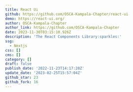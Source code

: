 ```yaml
---
title: React Ui
github: https://github.com/OSCA-Kampala-Chapter/react-ui
demo: https://react-ui.org/
author: OSCA-Kampala-Chapter
author_link: https://github.com/OSCA-Kampala-Chapter
date: 2023-11-30T03:15:10.926Z
description: 'The React Components Library:sparkles:'
ssg:
  - Nextjs
css: []
cms: []
category: []
draft: false
publish_date: '2022-11-23T14:17:20Z'
update_date: '2023-02-25T15:57:04Z'
github_star: 23
github_fork: 16
---
```


